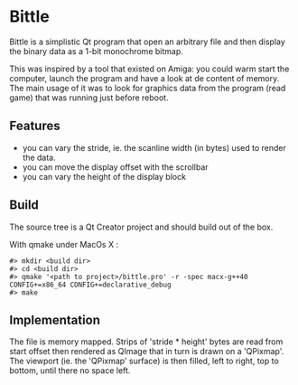 Bittle
======

Bittle is a simplistic Qt program that open an arbitrary file and then display
the binary data as a 1-bit monochrome bitmap.

This was inspired by a tool that existed on Amiga: you could warm start the
computer, launch the program and have a look at de content of memory. The main
usage of it was to look for graphics data from the program (read game) that was
running just before reboot.

Features
--------

- you can vary the stride, ie. the scanline width (in bytes) used to render the
data.
- you can move the display offset with the scrollbar
- you can vary the height of the display block

Build
-----

The source tree is a Qt Creator project and should build out of the box.

With qmake under MacOs X :

    #> mkdir <build dir>
    #> cd <build dir>
    #> qmake '<path to project>/bittle.pro' -r -spec macx-g++40 CONFIG+=x86_64 CONFIG+=declarative_debug
    #> make

Implementation
--------------

The file is memory mapped. 
Strips of 'stride * height' bytes are read from start offset then rendered as
QImage that in turn is drawn on a 'QPixmap'. The viewport (ie. the 'QPixmap'
surface) is then filled, left to right, top to bottom, until there no space
left.

